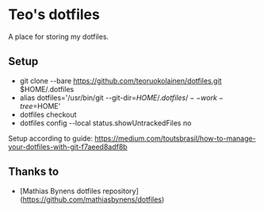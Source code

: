 # Teo's dotfiles

A place for storing my dotfiles. 

## Setup

- git clone --bare https://github.com/teoruokolainen/dotfiles.git $HOME/.dotfiles
- alias dotfiles='/usr/bin/git --git-dir=$HOME/.dotfiles/ --work-tree=$HOME'
- dotfiles checkout
- dotfiles config --local status.showUntrackedFiles no

Setup according to guide: https://medium.com/toutsbrasil/how-to-manage-your-dotfiles-with-git-f7aeed8adf8b

## Thanks to

* [Mathias Bynens dotfiles repository] (https://github.com/mathiasbynens/dotfiles)
